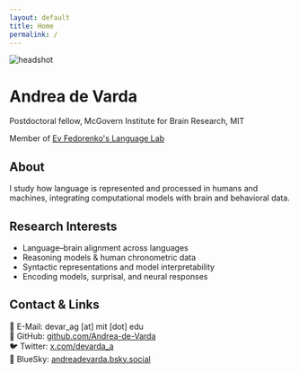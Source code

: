 ```yaml
---
layout: default
title: Home
permalink: /
---
```


<div class="hero">
  <img src="{{ '/assets/img/profile.jpg' | relative_url }}" alt="headshot" class="avatar">
  <div>
    <h1 class="name">Andrea de Varda</h1>
    <p class="tagline">Postdoctoral fellow, McGovern Institute for Brain Research, MIT</p>
    <p class="tagline">Member of <a href="https://evlab.mit.edu/" target="_blank" rel="noopener">Ev Fedorenko's Language Lab</a></p>
  </div>
</div>

<section>
  <h2>About</h2>
  <p>
  I study how language is represented and processed in humans and machines, integrating computational models with brain and behavioral data.
  </p>
</section>

<section>
  <h2>Research Interests</h2>
  <ul>
    <li>Language–brain alignment across languages</li>
    <li>Reasoning models & human chronometric data</li>
    <li>Syntactic representations and model interpretability</li>
    <li>Encoding models, surprisal, and neural responses</li>
  </ul>
</section>

<section>
  <h2>Contact & Links</h2>
  <p>
  📧 E-Mail: <span class="mono">devar_ag [at] mit [dot] edu</span><br>
  👾 GitHub: <a href="https://github.com/Andrea-de-Varda" rel="me">github.com/Andrea-de-Varda</a><br>
  🐦 Twitter: <a href="https://x.com/devarda_a" rel="me">x.com/devarda_a</a><br>
  🦋 BlueSky: <a href="https://bsky.app/profile/andreadevarda.bsky.social" rel="me">andreadevarda.bsky.social</a>
  </p>
</section>
